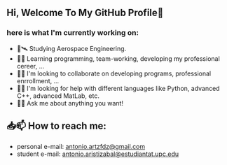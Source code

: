 ## Hi, Welcome To My GitHub Profile👋
### here is what I'm currently working on:


<!-- **wantuto/wantuto** is a ✨ _special_ ✨ repository because its `README.md` (this file) appears on your GitHub profile. 

Here are some ideas to get you started: -->

- 🚀🛰 Studying Aerospace Engineering.
- 🌱📖 Learning programming, team-working, developing my professional cereer, ...
- 🤝👯 I'm looking to collaborate on developing programs, professional enrrollment, ...
- 🤜🤛 I'm looking for help with different languages like Python, advanced C++, advanced MatLab, etc.
- 💬📝 Ask me about anything you want!

## 📥📫 How to reach me:
- personal e-mail: antonio.artzfdz@gmail.com
- student e-mail: antonio.aristizabal@estudiantat.upc.edu  


